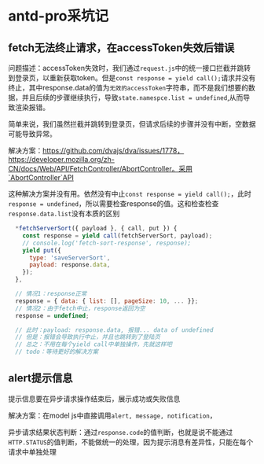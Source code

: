 # antd-pro采坑记

## fetch无法终止请求，在accessToken失效后错误
问题描述：accessToken失效时，我们通过`request.js`中的统一接口拦截并跳转到登录页，以重新获取token。但是`const response = yield call();`请求并没有终止，其中response.data的值为`无效的accessToken`字符串，而不是我们想要的数据，并且后续的步骤继续执行，导致`state.namespce.list = undefined`,从而导致渲染报错。

简单来说，我们虽然拦截并跳转到登录页，但请求后续的步骤并没有中断，空数据可能导致异常。

解决方案：https://github.com/dvajs/dva/issues/1778，https://developer.mozilla.org/zh-CN/docs/Web/API/FetchController/AbortController。采用`AbortController`API

这种解决方案并没有用。依然没有中止`const response = yield call();`，此时`response = undefined`，所以需要检查response的值。这和检查检查`response.data.list`没有本质的区别
``` js
  *fetchServerSort({ payload }, { call, put }) {
    const response = yield call(fetchServerSort, payload);
    // console.log('fetch-sort-response', response);
    yield put({
      type: 'saveServerSort',
      payload: response.data,
    });
  },

  // 情况1：response正常
  response = { data: { list: [], pageSize: 10, ... }};
  // 情况2：由于fetch中止，response返回为空
  response = undefined;

  // 此时：payload: response.data, 报错... data of undefined
  // 但是：报错会导致执行中止，并且也跳转到了登陆页
  // 总之：不用在每个yield call中单独操作，先就这样吧
  // todo：等待更好的解决方案
```

## alert提示信息
提示信息要在异步请求操作结束后，展示成功或失败信息

解决方案：在model js中直接调用`alert, message, notification`，

异步请求结果状态判断：通过`response.code`的值判断，也就是说不能通过`HTTP.STATUS`的值判断，不能做统一的处理，因为提示消息有差异性，只能在每个请求中单独处理